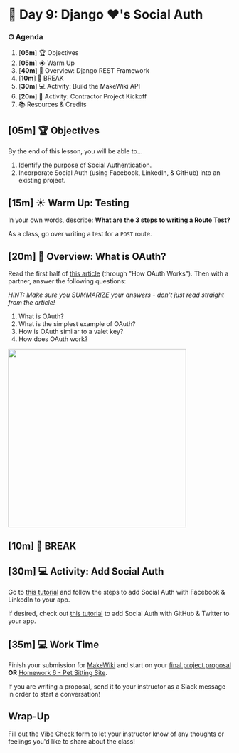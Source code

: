 # 📜 Day 9: Django ❤️'s Social Auth

### ⏱ Agenda

1. [**05m**] 🏆 Objectives
1. [**05m**] ☀️ Warm Up
1. [**40m**] 📖 Overview: Django REST Framework
1. [**10m**] 🌴 BREAK
1. [**30m**] 💻 Activity: Build the MakeWiki API
1. [**20m**] 🎉 Activity: Contractor Project Kickoff
1. 📚 Resources & Credits

## [**05m**] 🏆 Objectives

By the end of this lesson, you will be able to...

1. Identify the purpose of Social Authentication.
1. Incorporate Social Auth (using Facebook, LinkedIn, & GitHub) into an existing project.

## [**15m**] ☀️ Warm Up: Testing

In your own words, describe: **What are the 3 steps to writing a Route Test?**

As a class, go over writing a test for a `POST` route.

## [**20m**] 📖 Overview: What is OAuth?

Read the first half of [this article](https://www.csoonline.com/article/3216404/what-is-oauth-how-the-open-authorization-framework-works.html) (through "How OAuth Works"). Then with a partner, answer the following questions:

_HINT: Make sure you SUMMARIZE your answers - don't just read straight from the article!_

1. What is OAuth?
1. What is the simplest example of OAuth?
1. How is OAuth similar to a valet key?
1. How does OAuth work?

<img src="Lessons/Assets/social-login.png" width="400">

## [**10m**] 🌴 BREAK

## [**30m**] 💻 Activity: Add Social Auth

Go to [this tutorial](https://www.digitalocean.com/community/tutorials/django-authentication-with-facebook-instagram-and-linkedin) and follow the steps to add Social Auth with Facebook & LinkedIn to your app.

If desired, check out [this tutorial](https://simpleisbetterthancomplex.com/tutorial/2016/10/24/how-to-add-social-login-to-django.html) to add Social Auth with GitHub & Twitter to your app.

## [**35m**] 💻 Work Time

Finish your submission for [MakeWiki](Projects/05-makewiki) and start on your [final project proposal](Projects/requirements.md) **OR** [Homework 6 - Pet Sitting Site](Projects/06-pets-site).

If you are writing a proposal, send it to your instructor as a Slack message in order to start a conversation!

## Wrap-Up

Fill out the [Vibe Check](https://make.sc/bew1.2-vibe-check) form to let your instructor know of any thoughts or feelings you'd like to share about the class!
